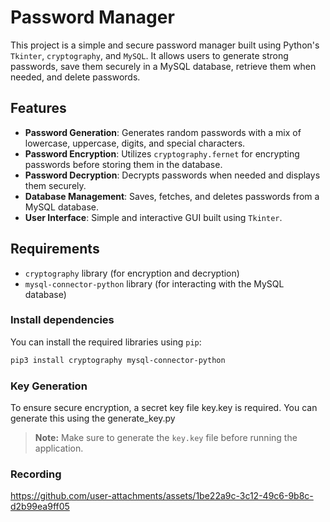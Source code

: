 # Password Manager

This project is a simple and secure password manager built using Python's `Tkinter`, `cryptography`, and `MySQL`. It allows users to generate strong passwords, save them securely in a MySQL database, retrieve them when needed, and delete passwords.

## Features

- **Password Generation**: Generates random passwords with a mix of lowercase, uppercase, digits, and special characters.
- **Password Encryption**: Utilizes `cryptography.fernet` for encrypting passwords before storing them in the database.
- **Password Decryption**: Decrypts passwords when needed and displays them securely.
- **Database Management**: Saves, fetches, and deletes passwords from a MySQL database.
- **User Interface**: Simple and interactive GUI built using `Tkinter`.

## Requirements


- `cryptography` library (for encryption and decryption)
- `mysql-connector-python` library (for interacting with the MySQL database)


### Install dependencies

You can install the required libraries using `pip`:

```bash
pip3 install cryptography mysql-connector-python
```

### Key Generation
To ensure secure encryption, a secret key file key.key is required. You can generate this using the generate_key.py
> **Note:** Make sure to generate the `key.key` file before running the application.


### Recording

https://github.com/user-attachments/assets/1be22a9c-3c12-49c6-9b8c-d2b99ea9ff05




